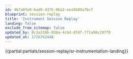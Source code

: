 ```yaml
---
id: 467a0fe0-6ad9-4375-96a2-eea5b04a7bcf
blueprint: session-replay
title: 'Instrument Session Replay'
landing: false
exclude_from_sitemap: false
updated_by: 0c3a318b-936a-4cbd-8fdf-771a90c297f0
updated_at: 1726762448
---
```

{{partial:partials/session-replay/sr-instrumentation-landing}}
